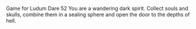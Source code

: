 Game for Ludum Dare 52
You are a wandering dark spirit. Collect souls and skulls, combine them in a sealing sphere and open the door to the depths of hell.
